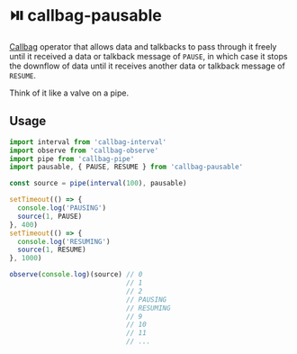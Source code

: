 # ⏯️ callbag-pausable

[Callbag](https://github.com/callbag/callbag) operator that allows data and talkbacks to pass through it freely until it received a data or talkback message of `PAUSE`, in which case it stops the downflow of data until it receives another data or talkback message of `RESUME`.

Think of it like a valve on a pipe.

## Usage

<!-- prettier-ignore -->
```js
import interval from 'callbag-interval'
import observe from 'callbag-observe'
import pipe from 'callbag-pipe'
import pausable, { PAUSE, RESUME } from 'callbag-pausable'

const source = pipe(interval(100), pausable)

setTimeout(() => {
  console.log('PAUSING')
  source(1, PAUSE)
}, 400)
setTimeout(() => {
  console.log('RESUMING')
  source(1, RESUME)
}, 1000)

observe(console.log)(source) // 0
                             // 1
                             // 2
                             // PAUSING
                             // RESUMING
                             // 9
                             // 10
                             // 11
                             // ...
```

<!-- prettier-ignore-end -->
